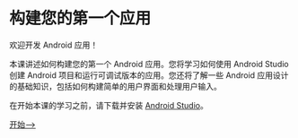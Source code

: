 # 构建您的第一个应用
欢迎开发 Android 应用！

本课讲述如何构建您的第一个 Android 应用。您将学习如何使用 Android Studio 创建 Android 项目和运行可调试版本的应用。您还将了解一些 Android 应用设计的基础知识，包括如何构建简单的用户界面和处理用户输入。

在开始本课的学习之前，请下载并安装 [Android Studio](https://developer.android.google.cn/studio/index.html)。

[开始-->](https://android.developerdocumentation.cn/develop/training/getting-started/building-your-first-app/creating-an-android-project.html)